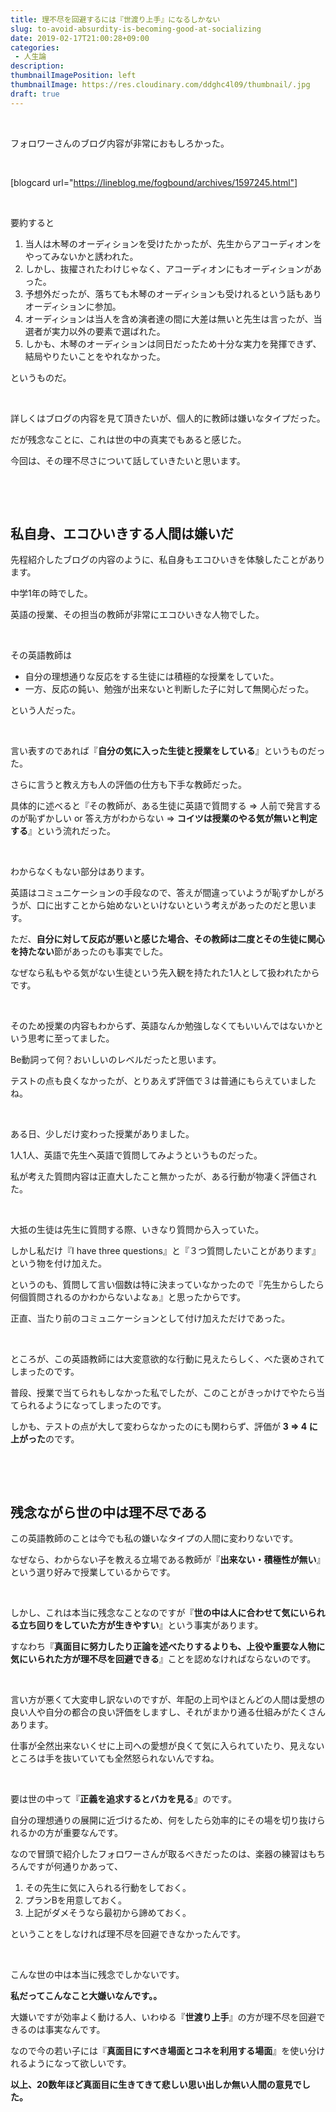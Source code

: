 ```yaml
---
title: 理不尽を回避するには『世渡り上手』になるしかない
slug: to-avoid-absurdity-is-becoming-good-at-socializing
date: 2019-02-17T21:00:28+09:00
categories: 
 - 人生論
description: 
thumbnailImagePosition: left
thumbnailImage: https://res.cloudinary.com/ddghc4l09/thumbnail/.jpg
draft: true
---
```


<!--more-->

&nbsp;

フォロワーさんのブログ内容が非常におもしろかった。

&nbsp;

[blogcard url="https://lineblog.me/fogbound/archives/1597245.html"]

&nbsp;

要約すると
<ol>
 	<li>当人は木琴のオーディションを受けたかったが、先生からアコーディオンをやってみないかと誘われた。</li>
 	<li>しかし、抜擢されたわけじゃなく、アコーディオンにもオーディションがあった。</li>
 	<li>予想外だったが、落ちても木琴のオーディションも受けれるという話もありオーディションに参加。</li>
 	<li>オーディションは当人を含め演者達の間に大差は無いと先生は言ったが、当選者が実力以外の要素で選ばれた。</li>
 	<li>しかも、木琴のオーディションは同日だったため十分な実力を発揮できず、結局やりたいことをやれなかった。</li>
</ol>
というものだ。

&nbsp;

詳しくはブログの内容を見て頂きたいが、個人的に教師は嫌いなタイプだった。

だが残念なことに、これは世の中の真実でもあると感じた。

今回は、その理不尽さについて話していきたいと思います。

&nbsp;

&nbsp;
<h2>私自身、エコひいきする人間は嫌いだ</h2>
先程紹介したブログの内容のように、私自身もエコひいきを体験したことがあります。

中学1年の時でした。

英語の授業、その担当の教師が非常にエコひいきな人物でした。

&nbsp;

その英語教師は
<ul>
 	<li>自分の理想通りな反応をする生徒には積極的な授業をしていた。</li>
 	<li>一方、反応の鈍い、勉強が出来ないと判断した子に対して無関心だった。</li>
</ul>
という人だった。

&nbsp;

言い表すのであれば『<strong>自分の気に入った生徒と授業をしている</strong>』というものだった。

さらに言うと教え方も人の評価の仕方も下手な教師だった。

具体的に述べると『その教師が、ある生徒に英語で質問する ⇒ 人前で発言するのが恥ずかしい or 答え方がわからない ⇒ <strong>コイツは授業のやる気が無いと判定する</strong>』という流れだった。

&nbsp;

わからなくもない部分はあります。

英語はコミュニケーションの手段なので、答えが間違っていようが恥ずかしがろうが、口に出すことから始めないといけないという考えがあったのだと思います。

ただ、<strong>自分に対して反応が悪いと感じた場合、その教師は二度とその生徒に関心を持たない</strong>節があったのも事実でした。

なぜなら私もやる気がない生徒という先入観を持たれた1人として扱われたからです。

&nbsp;

そのため授業の内容もわからず、英語なんか勉強しなくてもいいんではないかという思考に至ってました。

Be動詞って何？おいしいのレベルだったと思います。

テストの点も良くなかったが、とりあえず評価で３は普通にもらえていましたね。

&nbsp;

ある日、少しだけ変わった授業がありました。

1人1人、英語で先生へ英語で質問してみようというものだった。

私が考えた質問内容は正直大したこと無かったが、ある行動が物凄く評価された。

&nbsp;

大抵の生徒は先生に質問する際、いきなり質問から入っていた。

しかし私だけ『I have three questions』と『３つ質問したいことがあります』という物を付け加えた。

というのも、質問して言い個数は特に決まっていなかったので『先生からしたら何個質問されるのかわからないよなぁ』と思ったからです。

正直、当たり前のコミュニケーションとして付け加えただけであった。

&nbsp;

ところが、この英語教師には大変意欲的な行動に見えたらしく、べた褒めされてしまったのです。

普段、授業で当てられもしなかった私でしたが、このことがきっかけでやたら当てられるようになってしまったのです。

しかも、テストの点が大して変わらなかったのにも関わらず、評価が <strong>3 ⇒ 4 に上がった</strong>のです。

&nbsp;

&nbsp;
<h2>残念ながら世の中は理不尽である</h2>
この英語教師のことは今でも私の嫌いなタイプの人間に変わりないです。

なぜなら、わからない子を教える立場である教師が『<strong>出来ない・積極性が無い</strong>』という選り好みで授業しているからです。

&nbsp;

しかし、これは本当に残念なことなのですが『<strong>世の中は人に合わせて気にいられる立ち回りをしていた方が生きやすい</strong>』という事実があります。

すなわち『<strong>真面目に努力したり正論を述べたりするよりも、上役や重要な人物に気にいられた方が理不尽を回避できる</strong>』ことを認めなければならないのです。

&nbsp;

言い方が悪くて大変申し訳ないのですが、年配の上司やほとんどの人間は愛想の良い人や自分の都合の良い評価をしますし、それがまかり通る仕組みがたくさんあります。

仕事が全然出来ないくせに上司への愛想が良くて気に入られていたり、見えないところは手を抜いていても全然怒られないんですね。

&nbsp;

要は世の中って『<strong>正義を追求するとバカを見る</strong>』のです。

自分の理想通りの展開に近づけるため、何をしたら効率的にその場を切り抜けられるかの方が重要なんです。

なので冒頭で紹介したフォロワーさんが取るべきだったのは、楽器の練習はもちろんですが何通りかあって、
<ol>
 	<li>その先生に気に入られる行動をしておく。</li>
 	<li>プランBを用意しておく。</li>
 	<li>上記がダメそうなら最初から諦めておく。</li>
</ol>
ということをしなければ理不尽を回避できなかったんです。

&nbsp;

こんな世の中は本当に残念でしかないです。

<strong>私だってこんなこと大嫌いなんです。。</strong>

大嫌いですが効率よく動ける人、いわゆる『<strong>世渡り上手</strong>』の方が理不尽を回避できるのは事実なんです。

なので今の若い子には『<strong>真面目にすべき場面とコネを利用する場面</strong>』を使い分けれるようになって欲しいです。

<strong>以上、20数年ほど真面目に生きてきて悲しい思い出しか無い人間の意見でした。</strong>
